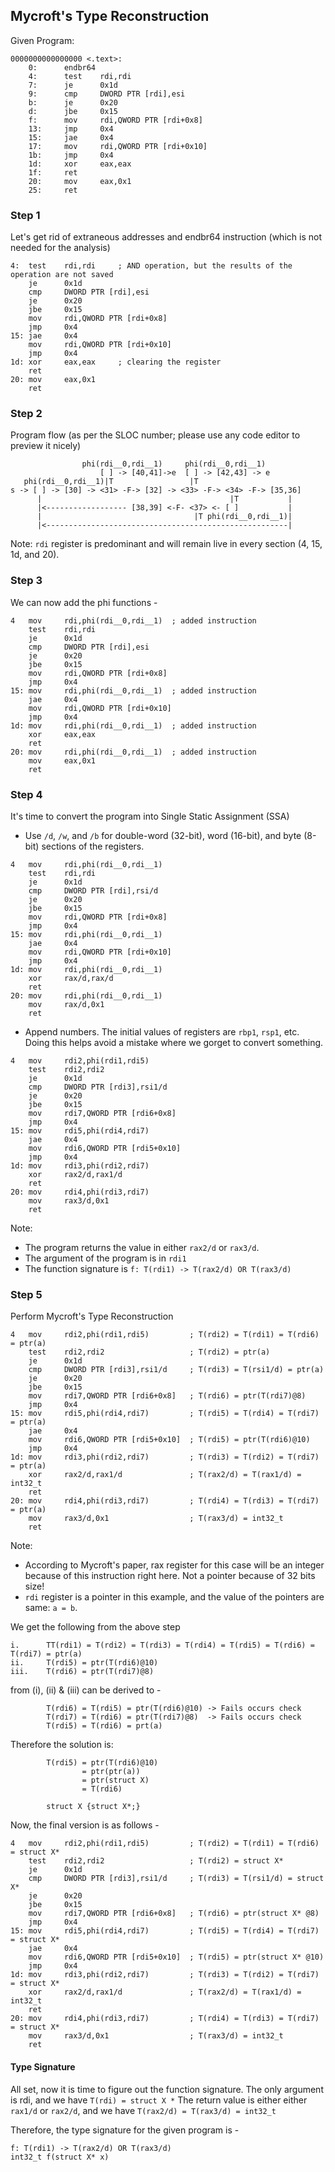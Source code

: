 ## Mycroft's Type Reconstruction

Given Program:

```
0000000000000000 <.text>:
    0:      endbr64 
    4:      test    rdi,rdi
    7:      je      0x1d
    9:      cmp     DWORD PTR [rdi],esi
    b:      je      0x20
    d:      jbe     0x15
    f:      mov     rdi,QWORD PTR [rdi+0x8]
    13:     jmp     0x4
    15:     jae     0x4
    17:     mov     rdi,QWORD PTR [rdi+0x10]
    1b:     jmp     0x4
    1d:     xor     eax,eax
    1f:     ret    
    20:     mov     eax,0x1
    25:     ret
```

### Step 1

Let's get rid of extraneous addresses and endbr64 instruction (which is not needed for the analysis)

```
4:  test    rdi,rdi     ; AND operation, but the results of the operation are not saved
    je      0x1d
    cmp     DWORD PTR [rdi],esi
    je      0x20
    jbe     0x15
    mov     rdi,QWORD PTR [rdi+0x8]
    jmp     0x4
15: jae     0x4
    mov     rdi,QWORD PTR [rdi+0x10]
    jmp     0x4
1d: xor     eax,eax     ; clearing the register
    ret    
20: mov     eax,0x1
    ret
```


### Step 2

Program flow (as per the SLOC number; please use any code editor to preview it nicely)

```
                phi(rdi__0,rdi__1)     phi(rdi__0,rdi__1)
                    [ ] -> [40,41]->e  [ ] -> [42,43] -> e
   phi(rdi__0,rdi__1)|T                 |T
s -> [ ] -> [30] -> <31> -F-> [32] -> <33> -F-> <34> -F-> [35,36]
      |                                          |T           |
      |<------------------ [38,39] <-F- <37> <- [ ]           |
      |                                  |T phi(rdi__0,rdi__1)|
      |<------------------------------------------------------|
```

Note: `rdi` register is predominant and will remain live in every section (4, 15, 1d, and 20).


### Step 3

We can now add the phi functions -

```
4   mov     rdi,phi(rdi__0,rdi__1)  ; added instruction
    test    rdi,rdi
    je      0x1d
    cmp     DWORD PTR [rdi],esi
    je      0x20
    jbe     0x15
    mov     rdi,QWORD PTR [rdi+0x8]
    jmp     0x4
15: mov     rdi,phi(rdi__0,rdi__1)  ; added instruction
    jae     0x4
    mov     rdi,QWORD PTR [rdi+0x10]
    jmp     0x4
1d: mov     rdi,phi(rdi__0,rdi__1)  ; added instruction
    xor     eax,eax
    ret    
20: mov     rdi,phi(rdi__0,rdi__1)  ; added instruction
    mov     eax,0x1
    ret
```


### Step 4

It's time to convert the program into Single Static Assignment (SSA)

- Use `/d`, `/w`, and `/b` for double-word (32-bit), word (16-bit), and byte (8-bit) sections of the registers. 

```
4   mov     rdi,phi(rdi__0,rdi__1)
    test    rdi,rdi
    je      0x1d
    cmp     DWORD PTR [rdi],rsi/d
    je      0x20
    jbe     0x15
    mov     rdi,QWORD PTR [rdi+0x8]
    jmp     0x4
15: mov     rdi,phi(rdi__0,rdi__1)
    jae     0x4
    mov     rdi,QWORD PTR [rdi+0x10]
    jmp     0x4
1d: mov     rdi,phi(rdi__0,rdi__1)
    xor     rax/d,rax/d
    ret    
20: mov     rdi,phi(rdi__0,rdi__1)
    mov     rax/d,0x1
    ret
```

- Append numbers. The initial values of registers are `rbp1`, `rsp1`, etc. Doing this helps avoid a mistake where we gorget to convert something.

```
4   mov     rdi2,phi(rdi1,rdi5)
    test    rdi2,rdi2
    je      0x1d
    cmp     DWORD PTR [rdi3],rsi1/d
    je      0x20
    jbe     0x15
    mov     rdi7,QWORD PTR [rdi6+0x8]
    jmp     0x4
15: mov     rdi5,phi(rdi4,rdi7)
    jae     0x4
    mov     rdi6,QWORD PTR [rdi5+0x10]
    jmp     0x4
1d: mov     rdi3,phi(rdi2,rdi7)
    xor     rax2/d,rax1/d
    ret    
20: mov     rdi4,phi(rdi3,rdi7)
    mov     rax3/d,0x1
    ret
```

Note:
- The program returns the value in either `rax2/d` or `rax3/d`.
- The argument of the program is in `rdi1`
- The function signature is
`f: T(rdi1) -> T(rax2/d) OR T(rax3/d)`


### Step 5

Perform Mycroft's Type Reconstruction

```
4   mov     rdi2,phi(rdi1,rdi5)         ; T(rdi2) = T(rdi1) = T(rdi6) = ptr(a)
    test    rdi2,rdi2                   ; T(rdi2) = ptr(a)
    je      0x1d
    cmp     DWORD PTR [rdi3],rsi1/d     ; T(rdi3) = T(rsi1/d) = ptr(a)
    je      0x20
    jbe     0x15
    mov     rdi7,QWORD PTR [rdi6+0x8]   ; T(rdi6) = ptr(T(rdi7)@8)
    jmp     0x4
15: mov     rdi5,phi(rdi4,rdi7)         ; T(rdi5) = T(rdi4) = T(rdi7) = ptr(a)
    jae     0x4
    mov     rdi6,QWORD PTR [rdi5+0x10]  ; T(rdi5) = ptr(T(rdi6)@10)
    jmp     0x4
1d: mov     rdi3,phi(rdi2,rdi7)         ; T(rdi3) = T(rdi2) = T(rdi7) = ptr(a)
    xor     rax2/d,rax1/d               ; T(rax2/d) = T(rax1/d) = int32_t
    ret    
20: mov     rdi4,phi(rdi3,rdi7)         ; T(rdi4) = T(rdi3) = T(rdi7) = ptr(a)
    mov     rax3/d,0x1                  ; T(rax3/d) = int32_t
    ret
```

Note:
- According to Mycroft's paper, rax register for this case will be an integer because of this instruction right here. Not a pointer because of 32 bits size!
- `rdi` register is a pointer in this example, and the value of the pointers are same: `a = b`.


We get the following from the above step

```
i.      TT(rdi1) = T(rdi2) = T(rdi3) = T(rdi4) = T(rdi5) = T(rdi6) = T(rdi7) = ptr(a)
ii.     T(rdi5) = ptr(T(rdi6)@10)
iii.    T(rdi6) = ptr(T(rdi7)@8)
```

from (i), (ii) & (iii) can be derived to -
```
        T(rdi6) = T(rdi5) = ptr(T(rdi6)@10) -> Fails occurs check
        T(rdi7) = T(rdi6) = ptr(T(rdi7)@8)  -> Fails occurs check
        T(rdi5) = T(rdi6) = prt(a)
```

Therefore the solution is:
```
        T(rdi5) = ptr(T(rdi6)@10)
                = ptr(ptr(a))
                = ptr(struct X)
                = T(rdi6)

        struct X {struct X*;}
```

Now, the final version is as follows -

```
4   mov     rdi2,phi(rdi1,rdi5)         ; T(rdi2) = T(rdi1) = T(rdi6) = struct X*
    test    rdi2,rdi2                   ; T(rdi2) = struct X*
    je      0x1d
    cmp     DWORD PTR [rdi3],rsi1/d     ; T(rdi3) = T(rsi1/d) = struct X*
    je      0x20
    jbe     0x15
    mov     rdi7,QWORD PTR [rdi6+0x8]   ; T(rdi6) = ptr(struct X* @8)
    jmp     0x4
15: mov     rdi5,phi(rdi4,rdi7)         ; T(rdi5) = T(rdi4) = T(rdi7) = struct X*
    jae     0x4
    mov     rdi6,QWORD PTR [rdi5+0x10]  ; T(rdi5) = ptr(struct X* @10)
    jmp     0x4
1d: mov     rdi3,phi(rdi2,rdi7)         ; T(rdi3) = T(rdi2) = T(rdi7) = struct X*
    xor     rax2/d,rax1/d               ; T(rax2/d) = T(rax1/d) = int32_t
    ret    
20: mov     rdi4,phi(rdi3,rdi7)         ; T(rdi4) = T(rdi3) = T(rdi7) = struct X*
    mov     rax3/d,0x1                  ; T(rax3/d) = int32_t
    ret
```


#### Type Signature

All set, now it is time to figure out the function signature.
The only argument is rdi, and we have `T(rdi) = struct X *`
The return value is either either `rax1/d` or `rax2/d`, and we
have `T(rax2/d) = T(rax3/d) = int32_t`

Therefore, the type signature for the given program is -

```
f: T(rdi1) -> T(rax2/d) OR T(rax3/d)
int32_t f(struct X* x)
```